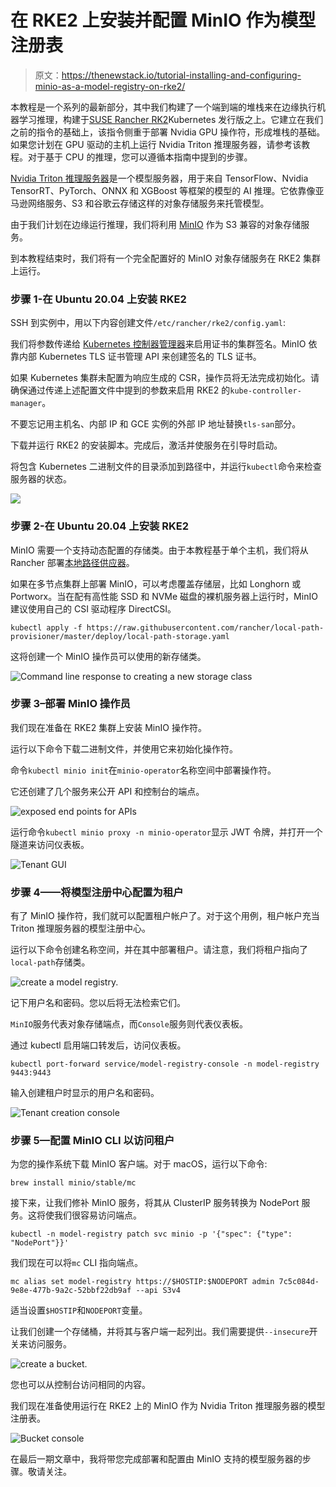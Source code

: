 # 在 RKE2 上安装并配置 MinIO 作为模型注册表

> 原文：<https://thenewstack.io/tutorial-installing-and-configuring-minio-as-a-model-registry-on-rke2/>

本教程是一个系列的最新部分，其中我们构建了一个端到端的堆栈来在边缘执行机器学习推理，构建于[SUSE Rancher RK2](https://docs.rke2.io/)Kubernetes 发行版之上。它建立在我们之前的指令的基础上，该指令侧重于部署 Nvidia GPU 操作符，形成堆栈的基础。如果您计划在 GPU 驱动的主机上运行 Nvidia Triton 推理服务器，请参考该教程。对于基于 CPU 的推理，您可以遵循本指南中提到的步骤。

[Nvidia Triton 推理服务器](https://developer.nvidia.com/nvidia-triton-inference-server)是一个模型服务器，用于来自 TensorFlow、Nvidia TensorRT、PyTorch、ONNX 和 XGBoost 等框架的模型的 AI 推理。它依靠像亚马逊网络服务、S3 和谷歌云存储这样的对象存储服务来托管模型。

由于我们计划在边缘运行推理，我们将利用 [MinIO](https://min.io/?utm_content=inline-mention) 作为 S3 兼容的对象存储服务。

到本教程结束时，我们将有一个完全配置好的 MinIO 对象存储服务在 RKE2 集群上运行。

### 步骤 1-在 Ubuntu 20.04 上安装 RKE2

SSH 到实例中，用以下内容创建文件`/etc/rancher/rke2/config.yaml`:

我们将参数传递给 [Kubernetes 控制器管理器](https://kubernetes.io/docs/reference/command-line-tools-reference/kube-controller-manager/)来启用证书的集群签名。MinIO 依靠内部 Kubernetes TLS 证书管理 API 来创建签名的 TLS 证书。

如果 Kubernetes 集群未配置为响应生成的 CSR，操作员将无法完成初始化。请确保通过传递上述配置文件中提到的参数来启用 RKE2 的`kube-controller-manager`。

不要忘记用主机名、内部 IP 和 GCE 实例的外部 IP 地址替换`tls-san`部分。

下载并运行 RKE2 的安装脚本。完成后，激活并使服务在引导时启动。

将包含 Kubernetes 二进制文件的目录添加到路径中，并运行`kubectl`命令来检查服务器的状态。

![](img/d23481bf3fc6ba7a9cf50c23b506a233.png)

### 步骤 2-在 Ubuntu 20.04 上安装 RKE2

MinIO 需要一个支持动态配置的存储类。由于本教程基于单个主机，我们将从 Rancher 部署[本地路径供应器](https://github.com/rancher/local-path-provisioner)。

如果在多节点集群上部署 MinIO，可以考虑覆盖存储层，比如 Longhorn 或 Portworx。当在配有高性能 SSD 和 NVMe 磁盘的裸机服务器上运行时，MinIO 建议使用自己的 CSI 驱动程序 DirectCSI。

 `kubectl apply -f https://raw.githubusercontent.com/rancher/local-path-provisioner/master/deploy/local-path-storage.yaml` 

这将创建一个 MinIO 操作员可以使用的新存储类。

![Command line response to creating a new storage class ](img/bad2908d136e5c99935007f32440995b.png)

### 步骤 3–部署 MinIO 操作员

我们现在准备在 RKE2 集群上安装 MinIO 操作符。

运行以下命令下载二进制文件，并使用它来初始化操作符。

命令`kubectl minio init`在`minio-operator`名称空间中部署操作符。

它还创建了几个服务来公开 API 和控制台的端点。

![exposed end points for APIs](img/2e79ac1a8332892d7d9dbc4dbf0a1a90.png)

运行命令`kubectl minio proxy -n minio-operator`显示 JWT 令牌，并打开一个隧道来访问仪表板。

![Tenant GUI](img/0dfbeba90e9f11342f7323c18c2ddfdb.png)

### 步骤 4——将模型注册中心配置为租户

有了 MinIO 操作符，我们就可以配置租户帐户了。对于这个用例，租户帐户充当 Triton 推理服务器的模型注册中心。

运行以下命令创建名称空间，并在其中部署租户。请注意，我们将租户指向了`local-path`存储类。

![create a model registry.](img/c579ed5e70b699beceadd39eeecdda86.png)

记下用户名和密码。您以后将无法检索它们。

`MinIO`服务代表对象存储端点，而`Console`服务则代表仪表板。

通过 kubectl 启用端口转发后，访问仪表板。

`kubectl port-forward service/model-registry-console -n model-registry 9443:9443`

输入创建租户时显示的用户名和密码。

![Tenant creation console](img/2c01bae18bcbeab0b2d579fd219ef875.png)

### 步骤 5—配置 MinIO CLI 以访问租户

为您的操作系统下载 MinIO 客户端。对于 macOS，运行以下命令:

`brew install minio/stable/mc`

接下来，让我们修补 MinIO 服务，将其从 ClusterIP 服务转换为 NodePort 服务。这将使我们很容易访问端点。

`kubectl -n model-registry patch svc minio -p '{"spec": {"type": "NodePort"}}'`

我们现在可以将`mc` CLI 指向端点。

`mc alias set model-registry https://$HOSTIP:$NODEPORT admin 7c5c084d-9e8e-477b-9a2c-52bbf22db9af --api S3v4`

适当设置`$HOSTIP`和`NODEPORT`变量。

让我们创建一个存储桶，并将其与客户端一起列出。我们需要提供`--insecure`开关来访问服务。

![create a bucket.](img/b5940ae9de876d3543e31ac921a8030e.png)

您也可以从控制台访问相同的内容。

我们现在准备使用运行在 RKE2 上的 MinIO 作为 Nvidia Triton 推理服务器的模型注册表。

![Bucket console](img/d754f1c2c5a8c86f0cd436b49a462348.png)

在最后一期文章中，我将带您完成部署和配置由 MinIO 支持的模型服务器的步骤。敬请关注。

<svg xmlns:xlink="http://www.w3.org/1999/xlink" viewBox="0 0 68 31" version="1.1"><title>Group</title> <desc>Created with Sketch.</desc></svg>